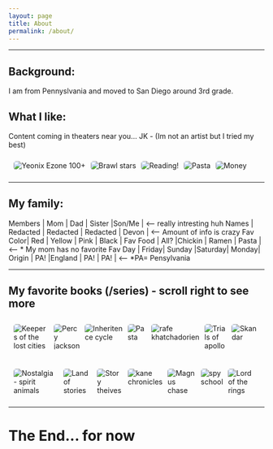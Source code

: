 ```yaml
---
layout: page
title: About
permalink: /about/
---
```


---

## Background:

I am from Pennyslvania and moved to San Diego around 3rd grade.

## What I like:

Content coming in theaters near you... JK - (Im not an artist but I tried my best)

<style>
    /* Grid-based gallery for fallback or alternative usage */
    .grid-container {
        display: grid;
        grid-template-columns: repeat(auto-fill, minmax(150px, 1fr)); /* Dynamic columns */
        gap: 25px;
    }
    .grid-item {
        text-align: center;
    }
    .grid-item img {
        width: 300%;
        height: 300px; /* Fixed height for uniformity */
        object-fit: contain; /* Ensure the image fits within the fixed height */
    }
    .grid-item p {
        margin: 5px 0; /* Add some margin for spacing */
    }

    /* Horizontal scrollable image gallery */
    .image-gallery {
        display: flex;
        flex-wrap: nowrap;
        overflow-x: auto; /* Enable horizontal scrolling */
        gap: 10px;
        padding: 10px;
        scrollbar-width: thin; /* Firefox: thinner scrollbar */
    }

    .image-gallery img {
        max-height: 200px; /* Set a uniform max height */
        object-fit: cover; /* Ensure aspect ratio */
        border-radius: 5px; /* Optional: rounded corners */
    }

    /* Optional: Custom scrollbar styling for WebKit browsers */
    .image-gallery::-webkit-scrollbar {
        height: 8px; /* Height of the horizontal scrollbar */
    }
    .image-gallery::-webkit-scrollbar-thumb {
        background: #ccc; /* Color of the scrollbar thumb */
        border-radius: 4px; /* Rounded scrollbar thumb */
    }
    .image-gallery::-webkit-scrollbar-thumb:hover {
        background: #888; /* Darker color on hover */
    }
</style>

<div class="image-gallery">
  <img src="https://i.imgur.com/mml24lr.png" alt="Yeonix Ezone 100+">
  <img src="https://i.imgur.com/DnLwOfa.png" alt="Brawl stars">
  <img src="https://i.imgur.com/HzI4zBx.png" alt="Reading!">
  <img src="https://i.imgur.com/ws3MLoX.png" alt="Pasta">
  <img src="https://i.imgur.com/lZWpg8G.png" alt="Money">
</div>

---

## My family:

Members  |   Mom |  Dad   | Sister |Son/Me | <-- really intresting huh
Names    | Redacted | Redacted | Redacted | Devon | <-- Amount of info is crazy
Fav Color|  Red  | Yellow |  Pink  | Black |
Fav Food | All?  |Chickin |  Ramen | Pasta | <-- * My mom has no favorite
Fav Day  | Friday| Sunday |Saturday| Monday|
Origin  |  PA!  |England |   PA!  |  PA!  | <-- *PA= Pensylvania

---

## My favorite books (/series) - scroll right to see more

<div class="image-gallery">
  <img src="https://newbookrecommendation.com/wp-content/uploads/2024/07/Stellarlune.webp" alt="Keepers of the lost cities">
  <img src="https://m.media-amazon.com/images/I/81p6PiiJTxL._AC_UF1000,1000_QL80_.jpg" alt="Percy jackson">
  <img src="https://miro.medium.com/v2/resize:fit:1400/0*WFpBCJ6uVdePRMip" alt="Inheritence cycle">
  <img src="https://m.media-amazon.com/images/I/91pJU6xO8EL._AC_UF1000,1000_QL80_.jpg" alt="Pasta">
  <img src="https://m.media-amazon.com/images/I/61ekrONESOL._AC_UF1000,1000_QL80_.jpg" alt="rafe khatchadorien">
  <img src="https://m.media-amazon.com/images/I/91LOaNgPQYL._AC_UF1000,1000_QL80_.jpg" alt="Trials of apollo">
  <img src="https://d28hgpri8am2if.cloudfront.net/book_images/onix/cvr9781665912792/skandar-and-the-chaos-trials-9781665912792_hr.jpg" alt="Skandar">
</div>
<br>
<div class="image-gallery">
  <img src="https://embed.cdn.pais.scholastic.com/v1/products/identifiers/isbn/9780545535212/primary/renditions/600?useMissingImage=true" alt="Nostalgia - spirit animals">
  <img src="https://m.media-amazon.com/images/I/9103+B-YPbL.jpg" alt="Land of stories">
  <img src="https://m.media-amazon.com/images/I/71gT6DPAcnL.jpg" alt="Story theives">
  <img src="https://heartfullofbooks.com/wp-content/uploads/2015/08/kane-chronicles.jpg" alt="kane chronicles">
  <img src="https://weebrevues.com/wp-content/uploads/2021/06/magnus-chase-banner.png?w=1024" alt="Magnus chase">
  <img src="https://m.media-amazon.com/images/I/81yL8IS0ZvL.jpg" alt="spy school">
  <img src="https://media.newyorker.com/photos/590957adebe912338a373ad0/master/pass/LOTRcovers_opt.jpg" alt="Lord of the rings">
</div>

---

# The End... for now

<script
     src="https://utteranc.es/client.js"
        repo="Dumbmist/Devon-Blog"
        issue-term="title"
        label="blogpost-comment"
        theme="github-light"
        crossorigin="anonymous"
        async>
</script>